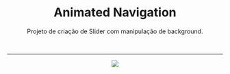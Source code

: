 <h1 align="center"> Animated Navigation </h1>

<p align="center"> Projeto de criação de Slider com manipulação de background.</p>

</br> <hr>

<p align = "center"><img src= "./.github/Background Slider.gif"></p>
